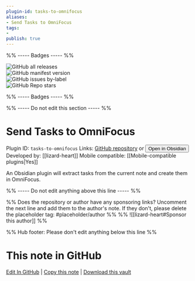 ```yaml
---
plugin-id: tasks-to-omnifocus
aliases:
- Send Tasks to OmniFocus
tags: 
- 
publish: true
---
```


%% ----- Badges ----- %%

![GitHub all releases](https://img.shields.io/github/downloads/lizard-heart/obsidian-to-omnifocus/total?color=573E7A&logo=github&style=for-the-badge)   
![GitHub manifest version](https://img.shields.io/github/manifest-json/v/lizard-heart/obsidian-to-omnifocus?color=573E7A&logo=github&style=for-the-badge)   
![GitHub issues by-label](https://img.shields.io/github/issues/lizard-heart/obsidian-to-omnifocus/help%20wanted?color=573E7A&logo=github&style=for-the-badge)   
![GitHub Repo stars](https://img.shields.io/github/stars/lizard-heart/obsidian-to-omnifocus?color=573E7A&logo=github&style=for-the-badge)

%% ----- Badges ----- %%

%% ----- Do not edit this section ----- %%

# Send Tasks to OmniFocus

Plugin ID: `tasks-to-omnifocus`
Links: [GitHub repository](https://github.com/lizard-heart/obsidian-to-omnifocus) or [<button id=HH>Open in Obsidian</button>](obsidian://show-plugin?id=tasks-to-omnifocus)
Developed by: [[lizard-heart]]
Mobile compatible: [[Mobile-compatible plugins|Yes]]

An Obsidian plugin will extract tasks from the current note and create them in OmniFocus.

%% ----- Do not edit anything above this line ----- %% 

%% Does the repository or author have any sponsoring links? Uncomment the next line and add them to the author's note. If they don't, please delete the placeholder tag: #placeholder/author %%
%% ![[lizard-heart#Sponsor this author]] %%

%% Hub footer: Please don't edit anything below this line %%

# This note in GitHub

<span class="git-footer">[Edit In GitHub](https://github.dev/obsidian-community/obsidian-hub/blob/main/02%20-%20Community%20Expansions/02.05%20All%20Community%20Expansions/Plugins/tasks-to-omnifocus.md "git-hub-edit-note") | [Copy this note](https://raw.githubusercontent.com/obsidian-community/obsidian-hub/main/02%20-%20Community%20Expansions/02.05%20All%20Community%20Expansions/Plugins/tasks-to-omnifocus.md "git-hub-copy-note") | [Download this vault](https://github.com/obsidian-community/obsidian-hub/archive/refs/heads/main.zip "git-hub-download-vault") </span>
